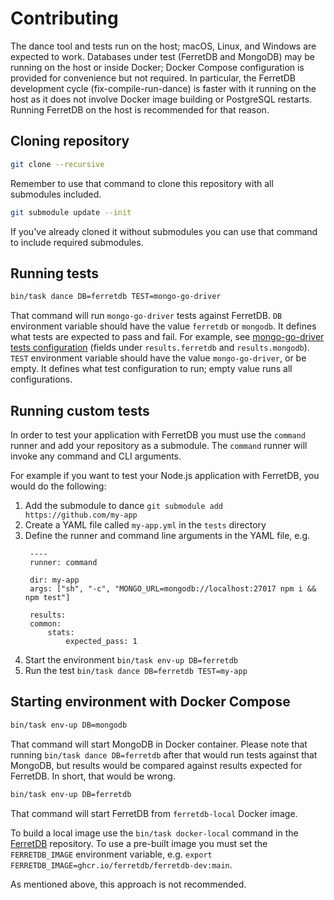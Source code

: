 # Contributing

The dance tool and tests run on the host; macOS, Linux, and Windows are expected to work.
Databases under test (FerretDB and MongoDB) may be running on the host or inside Docker; Docker Compose configuration is provided for convenience but not required.
In particular, the FerretDB development cycle (fix-compile-run-dance) is faster with it running on the host as it does not involve Docker image building or PostgreSQL restarts.
Running FerretDB on the host is recommended for that reason.

## Cloning repository

```sh
git clone --recursive
```

Remember to use that command to clone this repository with all submodules included.

```sh
git submodule update --init
```

If you've already cloned it without submodules you can use that command
to include required submodules.

## Running tests

```sh
bin/task dance DB=ferretdb TEST=mongo-go-driver
```

That command will run `mongo-go-driver` tests against FerretDB.
`DB` environment variable should have the value `ferretdb` or `mongodb`.
It defines what tests are expected to pass and fail.
For example, see [mongo-go-driver tests configuration](https://github.com/FerretDB/dance/blob/main/tests/mongo-go-driver.yml) (fields under `results.ferretdb` and `results.mongodb`).
`TEST` environment variable should have the value `mongo-go-driver`, or be empty.
It defines what test configuration to run; empty value runs all configurations.

## Running custom tests

In order to test your application with FerretDB you must use the `command` runner and add your repository as a submodule. The `command` runner will invoke any command and CLI arguments. 

For example if you want to test your Node.js application with FerretDB, you would do the following:

1. Add the submodule to dance `git submodule add https://github.com/my-app`
2. Create a YAML file called `my-app.yml` in the `tests` directory
3. Define the runner and command line arguments in the YAML file, e.g.
   ```
    ----
    runner: command

    dir: my-app
    args: ["sh", "-c", "MONGO_URL=mongodb://localhost:27017 npm i && npm test"]

    results:
    common:
        stats:
            expected_pass: 1
   ```
4. Start the environment `bin/task env-up DB=ferretdb`
5. Run the test `bin/task dance DB=ferretdb TEST=my-app`

## Starting environment with Docker Compose

```sh
bin/task env-up DB=mongodb
```

That command will start MongoDB in Docker container.
Please note that running `bin/task dance DB=ferretdb` after that would run tests against that MongoDB, but results would be compared against results expected for FerretDB.
In short, that would be wrong.

```sh
bin/task env-up DB=ferretdb
```

That command will start FerretDB from `ferretdb-local` Docker image.

To build a local image use the `bin/task docker-local` command in the [FerretDB](https://github.com/FerretDB/FerretDB) repository.
To use a pre-built image you must set the `FERRETDB_IMAGE` environment variable, e.g. `export FERRETDB_IMAGE=ghcr.io/ferretdb/ferretdb-dev:main`.

As mentioned above, this approach is not recommended.
